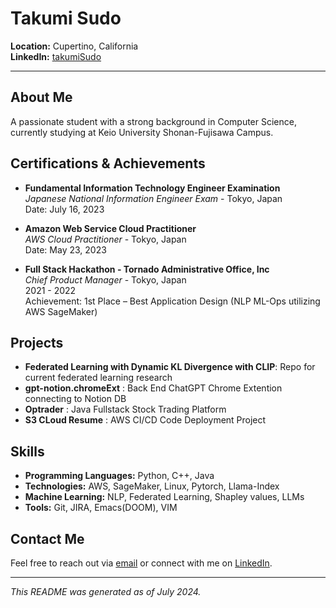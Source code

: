 # Takumi Sudo

**Location:** Cupertino, California  
**LinkedIn:** [takumiSudo](https://linkedin.com/in/takumiSudo)

---

## About Me

A passionate student with a strong background in Computer Science, currently studying at Keio University Shonan-Fujisawa Campus. 

## Certifications & Achievements

- **Fundamental Information Technology Engineer Examination**  
  *Japanese National Information Engineer Exam* - Tokyo, Japan  
  Date: July 16, 2023

- **Amazon Web Service Cloud Practitioner**  
  *AWS Cloud Practitioner* - Tokyo, Japan  
  Date: May 23, 2023

- **Full Stack Hackathon - Tornado Administrative Office, Inc**  
  *Chief Product Manager* - Tokyo, Japan  
  2021 - 2022  
  Achievement: 1st Place – Best Application Design (NLP ML-Ops utilizing AWS SageMaker)

## Projects

- **Federated Learning with Dynamic KL Divergence with CLIP**: Repo for current federated learning research
- **gpt-notion.chromeExt** : Back End ChatGPT Chrome Extention connecting to Notion DB
- **Optrader** : Java Fullstack Stock Trading Platform
- **S3 CLoud Resume** : AWS CI/CD Code Deployment Project

## Skills

- **Programming Languages:** Python, C++, Java
- **Technologies:** AWS, SageMaker, Linux, Pytorch, Llama-Index
- **Machine Learning:** NLP, Federated Learning, Shapley values, LLMs
- **Tools:** Git, JIRA, Emacs(DOOM), VIM

## Contact Me

Feel free to reach out via [email](mailto:sudo.takumi.02@gmail.com) or connect with me on [LinkedIn](https://linkedin.com/in/takumiSudo).

---

*This README was generated as of July 2024.*
